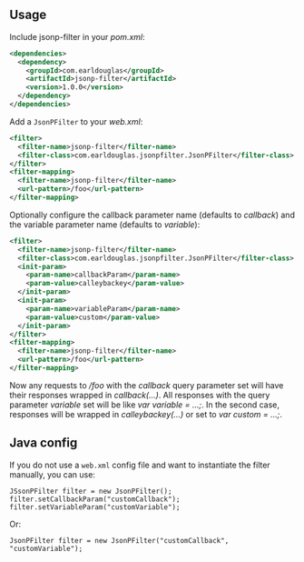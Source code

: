 ## Usage

Include jsonp-filter in your *pom.xml*:

```xml
<dependencies>
  <dependency>
    <groupId>com.earldouglas</groupId>
    <artifactId>jsonp-filter</artifactId>
    <version>1.0.0</version>
  </dependency>
</dependencies>
```

Add a `JsonPFilter` to your *web.xml*:

```xml
<filter>
  <filter-name>jsonp-filter</filter-name>
  <filter-class>com.earldouglas.jsonpfilter.JsonPFilter</filter-class>
</filter>
<filter-mapping>
  <filter-name>jsonp-filter</filter-name>
  <url-pattern>/foo</url-pattern>
</filter-mapping>
```

Optionally configure the callback parameter name (defaults to *callback*) and the variable parameter name (defaults to *variable*):

```xml
<filter>
  <filter-name>jsonp-filter</filter-name>
  <filter-class>com.earldouglas.jsonpfilter.JsonPFilter</filter-class>
  <init-param>
    <param-name>callbackParam</param-name>
    <param-value>calleybackey</param-value>
  </init-param>
  <init-param>
    <param-name>variableParam</param-name>
    <param-value>custom</param-value>
  </init-param>
</filter>
<filter-mapping>
  <filter-name>jsonp-filter</filter-name>
  <url-pattern>/foo</url-pattern>
</filter-mapping>
```

Now any requests to */foo* with the *callback* query parameter set will have their responses wrapped in *callback(...)*. All responses with the query parameter *variable* set will be like *var variable = ...;*. In the second case, responses will be wrapped in *calleybackey(...)* or set to *var custom = ...;*.

## Java config

If you do not use a `web.xml` config file and want to instantiate the filter manually, you can use:

    JSsonPFilter filter = new JsonPFilter();
    filter.setCallbackParam("customCallback");
    filter.setVariableParam("customVariable");

Or:

    JsonPFilter filter = new JsonPFilter("customCallback", "customVariable");
